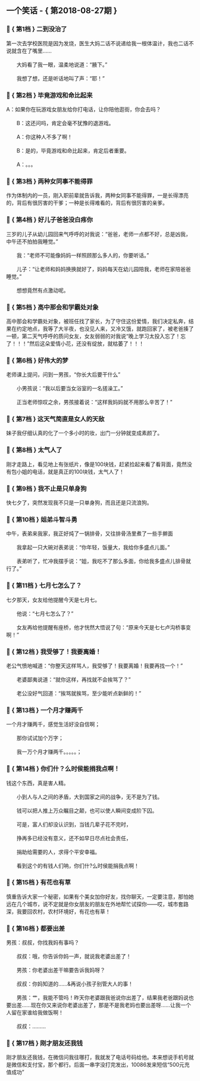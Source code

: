 ## 一个笑话 - { 第2018-08-27期 }
</hr>

### :jack_o_lantern: { 第1档 } 二到没治了
第一次去学校医院是因为发烧，医生大妈二话不说递给我一根体温计，我也二话不说就含在了嘴里……<br/><br/>　　大妈看了我一眼，温柔地说道：“腋下。”<br/><br/>　　我想了想，还是听话地叫了声：“耶！”


### :jack_o_lantern: { 第2档 } 毕竟游戏和命比起来
A：如果你在玩游戏女朋友给你打电话，让你陪他逛街，你会去吗？<br/><br/>　　B：这还问吗，肯定会毫不犹豫的退游戏。<br/><br/>　　A：你这种人不多了啊！<br/><br/>　　B：是的，毕竟游戏和命比起来，肯定后者重要。<br/><br/>　　A：。。。


### :jack_o_lantern: { 第3档 } 两种女同事不能得罪
作为体制内的一员，刚入职前辈就告诉我，两种女同事不能得罪，一是长得漂亮的，背后有很厉害的干爹；一种是长得难看的，背后有很厉害的亲爹。


### :jack_o_lantern: { 第4档 } 好儿子爸爸没白疼你
三岁的儿子从幼儿园回来气呼呼的对我说：“爸爸，老师一点都不好，总是凶我，中午还不拍拍我睡觉。”<br/><br/>　　我：“老师不可能像妈妈一样照顾那么多人的，你要听话。”<br/><br/>　　儿子：“让老师和妈妈换换就好了，妈妈每天在幼儿园陪我，老师在家陪爸爸睡觉。”<br/><br/>　　想想竟然有点激动呢。


### :jack_o_lantern: { 第5档 } 高中那会和学霸处对象
高中那会和学霸处对象，被班任找了家长，为了守住这份爱情，我们决定私奔，结果在约定地点，我等了大半夜，也没见人来，又冷又饿，就跑回家了，被老爸揍了一顿，第二天气呼呼的质问女友，女友弱弱的对我说“晚上学习太投入忘了！忘了！！！”然后这朵爱情小花，还没有绽放，就枯萎了！！！


### :jack_o_lantern: { 第6档 } 好伟大的梦
老师课上提问，问到一男孩，“你长大后要干什么”<br/><br/>　　小男孩说：“我以后要当女浴室的一名搓澡工。”<br/><br/>　　正当老师惊叹之余，男孩接着说：“这样我妈妈就不用那么辛苦了！”


### :jack_o_lantern: { 第7档 } 这天气简直是女人的天敌
妹子我仔细认真的化了一个多小时的妆，出门一分钟就变成素颜了。


### :jack_o_lantern: { 第8档 } 太气人了
刚才走路上，看见地上有张纸片，像是100块钱，赶紧捡起来看了看背面，竟然没有包小姐的电话，就是真正的100块钱，太气人了！


### :jack_o_lantern: { 第9档 } 我不止是只单身狗
快七夕了，突然发现我不只是一只单身狗，而且还是只流浪狗。


### :jack_o_lantern: { 第10档 } 姐弟斗智斗勇
中午，表弟来我家，我正好炖了一锅排骨，又往排骨汤里煮了一些手擀面<br/><br/>　　我拿起一只大碗对表弟说：“你年轻，饭量大，我给你多盛点儿面。”<br/><br/>　　表弟听了，忙冲我摆手说：“姐，我吃不了那么多面，你给我多盛点儿排骨就行了。”


### :jack_o_lantern: { 第11档 } 七月七怎么了？
七夕那天，女友给他提醒今天是七月七。<br/><br/>　　他说：“七月七怎么了？”<br/><br/>　　女友再给他提醒有座桥，他才恍然大悟说了句：“原来今天是七七卢沟桥事变啊！”


### :jack_o_lantern: { 第12档 } 我受够了！我要离婚！
老公气愤地喊道：“你整天这样骂人，我受够了！我要离婚！我要再找一个！”<br/><br/>　　老婆鄙夷说道：“就你这样，再找就不会挨骂了？”<br/><br/>　　老公没好气回道：“挨骂就挨骂，至少能听点新鲜的！”


### :jack_o_lantern: { 第13档 } 一个月才赚两千
一个月才赚两千，感觉生活好没自信啊；<br/><br/>　　那你试试加个万字；<br/><br/>　　我一万个月才赚两千。。。。。；


### :jack_o_lantern: { 第14档 } 你们什？么时侯能捐我点啊！
钱这个东西，真是害人精。<br/><br/>　　小到人与人之间的矛盾，大到国家之间的战争，无不是为了钱。<br/><br/>　　钱可以把人推上万众瞩目之颠，也可以使人瞬间变成阶下囚。<br/><br/>　　可是，富人们却没认识到，当钱几辈子花不完时，<br/><br/>　　挣再多已经没有意义，还不如早日尽点社会责任，<br/><br/>　　捐助给需要的人，求得个平安幸福。<br/><br/>　　看到这个的有钱人们呐，你们什?么时侯能捐我点啊！


### :jack_o_lantern: { 第15档 } 有花也有草
慎重告诉大家一个秘密，如果有个美女加你好友，找你聊天，一定要注意，那怕她远在几个城市，说不定就是你女朋友的朋友在外地帮忙试探你——哎，城市套路深，我要回农村，农村环境好，有花也有草！


### :jack_o_lantern: { 第16档 } 都要出差
男孩：叔叔，你找我妈有事吗？<br/><br/>　　叔叔：哦，你告诉你妈一声，就说我老婆出差了！<br/><br/>　　男孩：你老婆出差干嘛要告诉我妈呀？<br/><br/>　　叔叔：你妈知道的……&再说小孩子别管大人的事！<br/><br/>　　男孩：艹，我能不管吗！昨天你老婆跟我爸说你出差了，结果我老爸跟妈说也要出差……现在你又来说你老婆出差了，那是不是我老妈也要出差呀……让我一个人留在家谁给我做饭啊！<br/><br/>　　叔叔：………


### :jack_o_lantern: { 第17档 } 刚才朋友还我钱
刚才朋友还我钱，在微信问我往哪打，我就发了电话号码给他。本来想说手机号就是微信和支付宝，那个都行。后面一串字没打完发出，10086发来短信“500元充值成功”

